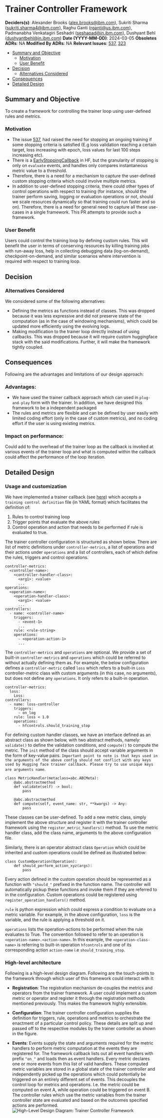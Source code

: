 # Trainer Controller Framework

**Deciders(s)**:  Alexander Brooks (alex.brooks@ibm.com), Sukriti Sharma (sukriti.sharma4@ibm.com), Raghu Ganti (rganti@us.ibm.com), Padmanabha Venkatagiri Seshadri (seshapad@in.ibm.com), Dushyant Behl (dushyantbehl@in.ibm.com)
**Date (YYYY-MM-DD)**:  2024-03-05
**Obsoletes ADRs**:  NA
**Modified By ADRs**:  NA
**Relevant Issues**: [537](https://github.ibm.com/ai-foundation/watson-fm-stack-tracker/issues/537), [323](https://github.ibm.com/ai-foundation/watson-fm-stack-tracker/issues/323)

- [Summary and Objective](#summary-and-objective)
  - [Motivation](#motivation)
  - [User Benefit](#user-benefit)
- [Decision](#decision)
  - [Alternatives Considered](#alternatives-considered)
- [Consequences](#consequences)
- [Detailed Design](#detailed-design)

## Summary and Objective

To create a framework for controlling the trainer loop using user-defined rules and metrics.

### Motivation

- The issue [537](https://github.ibm.com/ai-foundation/watson-fm-stack-tracker/issues/537), had raised the need for stopping an ongoing training if some stopping criteria is satisfied (E.g loss validation reaching a certain target, loss increasing with epoch, loss values for last 100 steps increasing etc). 
- There is a [EarlyStoppingCallback](https://github.com/huggingface/transformers/blob/v4.37.2/src/transformers/trainer_callback.py#L543) in HF, but the granularity of stopping is only on `evaluate` events, and handles only compares instantaneous metric value to a threshold.
- Therefore, there is a need for a mechanism to capture the user-defined custom stopping criteria which could involve multiple metrics.
- In addition to user-defined stopping criteria, there could other types of control operations with respect to training (for instance, should the trainer perform saving, logging or evaluation operations or not, should we scale resources dynamically so that training could run faster and so on). Therefore, there is a need for general need to capture all these use-cases in a single framework. This PR attempts to provide such a framework.

### User Benefit

Users could control the training loop by defining custom rules. This will benefit the user in terms of conserving resources by killing training jobs with run-away loss, help in collecting debugging data (log-on-demand), checkpoint-on-demand, and similar scenarios where intervention is required with respect to training loop.

## Decision

### Alternatives Considered

We considered some of the following alternatives:
- Defining the metrics as functions instead of classes. This was dropped because it was less expressive and did not preserve state of the computation (as in the case of windowing mechanisms), which could be updated more efficiently using the evolving logs.
- Making modification to the trainer loop directly instead of using callbacks. This was dropped because it will require custom huggingface stack with the said modifications. Further, it will make the framework tightly coupled.

## Consequences

Following are the advantages and limitations of our design approach:

### Advantages:
- We have used the trainer callback approach which can used in `plug-and-play` form with the trainer. In addition, we have designed this framework to be a independent packaged
- The rules and metrics are flexible and can be defined by user easily with limited coding effort (only in the case of custom metrics), and no coding effort if the user is using existing metrics.

### Impact on performance:
Could add to the overhead of the trainer loop as the callback is invoked at various events of the trainer loop and what is computed within the callback could affect the performance of the loop iteration.


## Detailed Design

### Usage and customization
We have implemented a trainer callback (see [here](https://huggingface.co/docs/transformers/v4.37.2/en/main_classes/callback)) which accepts a `training control definition` file (in YAML format) which facilitates the definition of:
1. Rules to control training loop
2. Trigger points that evaluate the above rules
3. Control operation and action that needs to be performed if rule is evaluated to true.

The trainer controller configuration is structured as shown below. There are list of metric definitions under `controller-metrics`, a list of operations and their actions under `operations` and a list of controllers, each of which define the rules, triggers and control operations.
```
controller-metrics:
  <controller-name>:
    <controller-handler-class>:
      <arg1>: <value>
      ...
operations:
  <operation-name>:
    <operation-handler-class>:
      <arg1>: <value>
      ...
controllers:
  - name: <controller-name>
    triggers:
      - <event-1>
      ...
    rule: <rule-string>
    operations:
      - <operation-action-1>
      ...
```
The `controller-metrics` and `operations` are optional. We provide a set of built-in `controller-metrics` and `operations` which could be referred to without actually defining them as. For example, the below configuration defines a `controller-metric` called `loss` which refers to a built-in `Loss` controller-metric class with custom arguments (in this case, no arguments), but does not define any `operations`. It only refers to a built-in operation.
```
controller-metrics:
  loss:
    Loss:
controllers:
  - name: loss-controller
    triggers:
      - on_log
    rule: loss < 1.0
    operations:
      - hfcontrols.should_training_stop
 ```
For defining custom handler classes, we have an interface defined as an abstract class as shown below, with two abstract methods, namely: `validate()` to define the validation conditions, and `compute()` to compute the metric. The `init` method of the class should accept variable arguments in the form of key-value pairs. `Important point to note is that keys used in the arguments of the above config should not conflict with any keys used by Hugging face trainer callback. Please try to use unique keys are arguments name`.
  ```
  class MetricHandler(metaclass=abc.ABCMeta):
      @abc.abstractmethod 
      def validate(self) -> bool:
          pass

      @abc.abstractmethod 
      def compute(self, event_name: str, **kwargs) -> Any:
          pass
  ```
These classes can be user-defined. To add a new metric class, simply implement the above structure and register it with the trainer controller framework using the `register_metric_handlers()` method. To use the metric handler class,  add the class name, arguments to the above configuration file.

Similarly, there is an operator abstract class `Operation` which could be inherited and custom operations could be defined as illustrated below:
```
class CustomOperation(Operation):
    def should_perform_action_xyz(args):
        pass
```
Every action defined in the custom operation should be represented as a function with `"should_"` prefixed in the function name. The controller will automatically pickup these functions and invoke them if they are referred to in the configuration. Custom operations could be registered using  `register_operation_handlers()` method.

`rule` is python expression which could express a condition to evaluate on a metric variable. For example, in the above configuration, `loss` is the variable, and the rule is applying a threshold on it.

`operations` lists the operation-actions to be performed when the rule evaluates to True. The convention followed to refer to an operation is `<operation-name>.<action-name>`. In this example, the `<operation-class-name>` is referring to built-in operation `hfcontrols` and one of its corresponding action `action-name` i.e `should_training_stop`.

### High-level architecture
Following is a high-level design diagram. Following are the touch-points to the framework through which user of this framework could interact with it:
- **Registration**: The registration mechanism de-couples the metrics and operators from the trainer framework. A user could implement a custom metric or operator and register it through the registration methods mentioned previously. This makes the framework highly extensible.

- **Configuration**: The trainer controller configuration supplies the definition for triggers, rule, operations and metrics to orchestrate the enactment of a particular control policy. These details are split up and passed off to the respective modules by the trainer controller as shown in the figure.

- **Events**: Events supply the state and arguments required for the metric handlers to perform metric computation at the events they are registered for. The framework callback lists out all event handlers with prefix `"on_"` and loads then as event handlers. Every metric declares one or more events from this list of valid handlers. These computed metric variables are stored in a global state of the trainer controller and independently picked up the operations which could potentially be triggered on an entirely different set of events. This decouples the control loop for metrics and operations. I.e. the metric could be computed on event A, while operation could be triggered on event B. The controller rules which use the metric variables from the trainer controller state are evaluated and based on the outcomes specified actions are performed.
![High-Level Design Diagram: Trainer Controller Framework](arch.png)